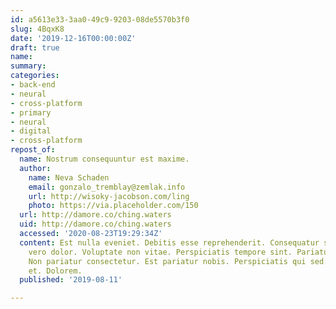 ```yaml
---
id: a5613e33-3aa0-49c9-9203-08de5570b3f0
slug: 4BqxK8
date: '2019-12-16T00:00:00Z'
draft: true
name: 
summary: 
categories:
- back-end
- neural
- cross-platform
- primary
- neural
- digital
- cross-platform
repost_of:
  name: Nostrum consequuntur est maxime.
  author:
    name: Neva Schaden
    email: gonzalo_tremblay@zemlak.info
    url: http://wisoky-jacobson.com/ling
    photo: https://via.placeholder.com/150
  url: http://damore.co/ching.waters
  uid: http://damore.co/ching.waters
  accessed: '2020-08-23T19:29:34Z'
  content: Est nulla eveniet. Debitis esse reprehenderit. Consequatur sint cum. Dolor
    vero dolor. Voluptate non vitae. Perspiciatis tempore sint. Pariatur aperiam quis.
    Non pariatur consectetur. Est pariatur nobis. Perspiciatis qui sed. Laborum aut
    et. Dolorem.
  published: '2019-08-11'

---
```




